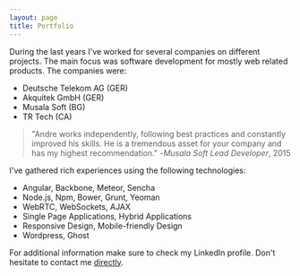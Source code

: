 ```yaml
---
layout: page
title: Portfolio
---
```


During the last years I've worked for several companies on different projects. The main focus was software development for mostly web related products. The companies were:

- Deutsche Telekom AG (GER)
- Akquitek GmbH (GER)
- Musala Soft (BG)
- TR Tech (CA)

> "Andre works independently, following best practices and constantly improved his skills. He is a tremendous asset for your company and has my highest recommendation." -*Musala Soft Lead Developer*, 2015

I've gathered rich experiences using the following technologies:

- Angular, Backbone, Meteor, Sencha
- Node.js, Npm, Bower, Grunt, Yeoman
- WebRTC, WebSockets, AJAX
- Single Page Applications, Hybrid Applications
- Responsive Design, Mobile-friendly Design
- Wordpress, Ghost

For additional information make sure to check my LinkedIn profile. Don't hesitate to contact me <a href="mailto:blog@andresander.com">directly</a>.